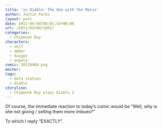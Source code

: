 ```yaml
---
title: 'vs Diablo: The One with the Malus'
author: Justin Parks
layout: post
date: 2011-04-04T08:01:43+00:00
url: /2011/04/04/1662/
categories:
  - Chipmunk Bay
characters:
  - wolf
  - amber
  - kaigon
  - angela
comic: 20110404.png
weiner:
tags:
  - beta station
  - diablo
storyline:
  - Chipmunk Bay plays Diablo 2
---
```

Of course, the immediate reaction to today&#8217;s comic would be &#8220;Well, why is she not giving / selling them more imbues?&#8221;

To which I reply &#8220;EXACTLY&#8221;.
